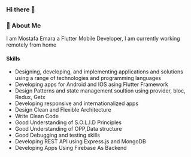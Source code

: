 ### Hi there 👋



### 🚀 About Me
I am Mostafa Emara a Flutter Mobile Developer, I am currently working remotely from home

#### Skills
- Designing, developing, and implementing applications and solutions using a range of technologies and programming languages
- Developing apps for Android and IOS asing Flutter Framework
- Design Patterns and state management soultion using provider, bloc, Redux, Getx
- Developing responsive and internationalized apps
- Design Clean and Flexible Architecture
- Write Clean Code
- Good Understanding of S.O.L.I.D Principles
- Good Understanding of OPP,Data structure
- Good Debugging and testing skills
- Developing REST API using Express.js and MongoDB
- Developing Apps Using Firebase As Backend


